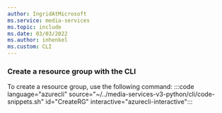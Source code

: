 ```yaml
---
author: IngridAtMicrosoft
ms.service: media-services 
ms.topic: include
ms.date: 03/03/2022
ms.author: inhenkel
ms.custom: CLI
---
```


<!-- Create a resource group -->

### Create a resource group with the CLI

To create a resource group, use the following command:
:::code language="azurecli" source="~/../media-services-v3-python/cli/code-snippets.sh" id="CreateRG" interactive="azurecli-interactive":::
